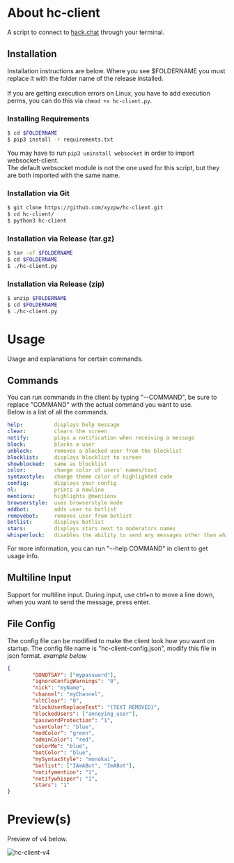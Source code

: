 # About hc-client
A script to connect to [hack.chat](https://hack.chat/) through your terminal.

## Installation

Installation instructions are below. Where you see $FOLDERNAME you must replace it with the folder name of the release installed.<br><br>
If you are getting execution errors on Linux, you have to add execution perms, you can do this via `chmod +x hc-client.py`.

### Installing Requirements
```bash
$ cd $FOLDERNAME
$ pip3 install -r requirements.txt
```
You may have to run `pip3 uninstall websocket` in order to import websocket-client. <br>
The default websocket module is not the one used for this script, but they are both imported with the same name.
### Installation via Git
```bash
$ git clone https://github.com/xyzpw/hc-client.git
$ cd hc-client/
$ python3 hc-client
```

### Installation via Release (tar.gz)
```bash
$ tar -xf $FOLDERNAME
$ cd $FOLDERNAME
$ ./hc-client.py
```

### Installation via Release (zip)
```bash
$ unzip $FOLDERNAME
$ cd $FOLDERNAME
$ ./hc-client.py
```

# Usage
Usage and explanations for certain commands.
## Commands
You can run commands in the client by typing "--COMMAND", be sure to replace "COMMAND" with the actual command you want to use. <br>
Below is a list of all the commands.
```yml
help:          displays help message
clear:         clears the screen
notify:        plays a notification when receiving a message
block:         blocks a user
unblock:       removes a blocked user from the blocklist
blocklist:     displays blocklist to screen
showblocked:   same as blocklist
color:         change color of users' names/text
syntaxstyle:   change theme color of highlighted code
config:        displays your config
nl:            prints a newline
mentions:      highlights @mentions
browserstyle:  uses browserstyle mode
addbot:        adds user to botlist
removebot:     removes user from botlist
botlist:       displays botlist
stars:         displays stars next to moderators names
whisperlock:   disables the ability to send any messages other than whispers
```

For more information, you can run "--help COMMAND" in client to get usage info.

## Multiline Input

Support for multiline input. During input, use ctrl+n to move a line down, when you want to send the message, press enter.

## File Config
The config file can be modified to make the client look how you want on startup.
The config file name is "hc-client-config.json", modify this file in json format. *example below*
```json
{
        "DONOTSAY": ["mypassword"],
        "ignoreConfigWarnings": "0",
        "nick": "myName",
        "channel": "myChannel",
        "altClear": "0",
        "blockUserReplaceText": "{TEXT REMOVED}",
        "blockedUsers": ["annoying_user"],
        "passwordProtection": "1",
        "userColor": "blue",
        "modColor": "green",
        "adminColor": "red",
        "colorMe": "blue",
        "botColor": "blue",
        "mySyntaxStyle": "monokai",
        "botlist": ["IAmABot", "ImABot"],
        "notifymention": "1",
        "notifywhisper": "1",
        "stars": "1"
}
```

# Preview(s)

Preview of v4 below.

![hc-client-v4](https://github.com/xyzpw/hc-client/assets/76017734/a80957d6-5d81-49ae-b463-418a6ed99988)

